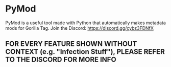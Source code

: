 # PyMod
PyMod is a useful tool made with Python that automatically makes metadata mods for Gorilla Tag. Join the Discord: https://discord.gg/cybz3FDNfX

## FOR EVERY FEATURE SHOWN WITHOUT CONTEXT (e.g. "Infection Stuff"), PLEASE REFER TO THE DISCORD FOR MORE INFO
